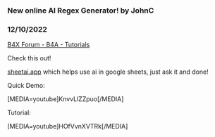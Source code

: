 ### New online AI Regex Generator! by JohnC
### 12/10/2022
[B4X Forum - B4A - Tutorials](https://www.b4x.com/android/forum/threads/144722/)

Check this out!  
  
[sheetai.app](https://sheetai.app/) which helps use ai in google sheets, just ask it and done!  
  
Quick Demo:  
  
[MEDIA=youtube]KnvvLlZZpuo[/MEDIA]  
  
  
Tutorial:  
  
[MEDIA=youtube]HOfVvnXVTRk[/MEDIA]